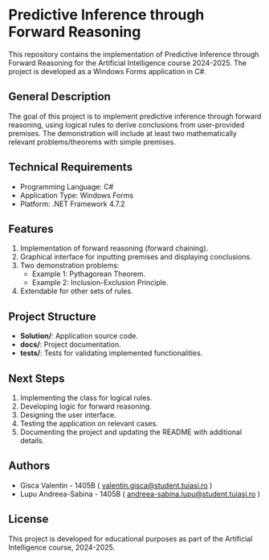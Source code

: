 # Predictive Inference through Forward Reasoning

This repository contains the implementation of Predictive Inference through Forward Reasoning for the Artificial Intelligence course 2024-2025. The project is developed as a Windows Forms application in C#.

## General Description

The goal of this project is to implement predictive inference through forward reasoning, using logical rules to derive conclusions from user-provided premises. The demonstration will include at least two mathematically relevant problems/theorems with simple premises.

## Technical Requirements

- Programming Language: C#
- Application Type: Windows Forms
- Platform: .NET Framework 4.7.2

## Features

1. Implementation of forward reasoning (forward chaining).
2. Graphical interface for inputting premises and displaying conclusions.
3. Two demonstration problems:
   - Example 1: Pythagorean Theorem.
   - Example 2: Inclusion-Exclusion Principle.
4. Extendable for other sets of rules.

## Project Structure

- **Solution/**: Application source code.
- **docs/**: Project documentation.
- **tests/**: Tests for validating implemented functionalities.

## Next Steps

1. Implementing the class for logical rules.
2. Developing logic for forward reasoning.
3. Designing the user interface.
4. Testing the application on relevant cases.
5. Documenting the project and updating the README with additional details.

## Authors

- Gisca Valentin - 1405B ( valentin.gisca@student.tuiasi.ro )
- Lupu Andreea-Sabina - 1405B ( andreea-sabina.lupu@student.tuiasi.ro )

## License

This project is developed for educational purposes as part of the Artificial Intelligence course, 2024-2025.
